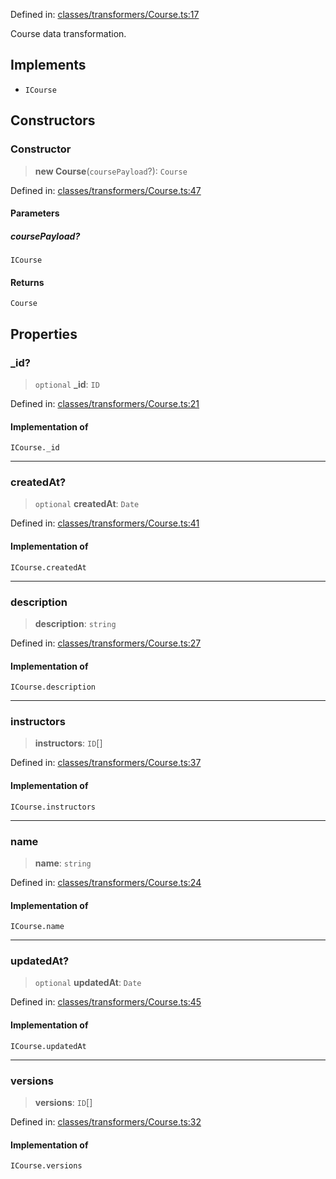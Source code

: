 Defined in: [classes/transformers/Course.ts:17](https://github.com/continuousactivelearning/cal/blob/e8382d8ddbcc1815082ca613a620a97f6d2451f9/backend/src/modules/courses/classes/transformers/Course.ts#L17)

Course data transformation.

## Implements

- `ICourse`

## Constructors

### Constructor

> **new Course**(`coursePayload`?): `Course`

Defined in: [classes/transformers/Course.ts:47](https://github.com/continuousactivelearning/cal/blob/e8382d8ddbcc1815082ca613a620a97f6d2451f9/backend/src/modules/courses/classes/transformers/Course.ts#L47)

#### Parameters

##### coursePayload?

`ICourse`

#### Returns

`Course`

## Properties

### \_id?

> `optional` **\_id**: `ID`

Defined in: [classes/transformers/Course.ts:21](https://github.com/continuousactivelearning/cal/blob/e8382d8ddbcc1815082ca613a620a97f6d2451f9/backend/src/modules/courses/classes/transformers/Course.ts#L21)

#### Implementation of

`ICourse._id`

***

### createdAt?

> `optional` **createdAt**: `Date`

Defined in: [classes/transformers/Course.ts:41](https://github.com/continuousactivelearning/cal/blob/e8382d8ddbcc1815082ca613a620a97f6d2451f9/backend/src/modules/courses/classes/transformers/Course.ts#L41)

#### Implementation of

`ICourse.createdAt`

***

### description

> **description**: `string`

Defined in: [classes/transformers/Course.ts:27](https://github.com/continuousactivelearning/cal/blob/e8382d8ddbcc1815082ca613a620a97f6d2451f9/backend/src/modules/courses/classes/transformers/Course.ts#L27)

#### Implementation of

`ICourse.description`

***

### instructors

> **instructors**: `ID`[]

Defined in: [classes/transformers/Course.ts:37](https://github.com/continuousactivelearning/cal/blob/e8382d8ddbcc1815082ca613a620a97f6d2451f9/backend/src/modules/courses/classes/transformers/Course.ts#L37)

#### Implementation of

`ICourse.instructors`

***

### name

> **name**: `string`

Defined in: [classes/transformers/Course.ts:24](https://github.com/continuousactivelearning/cal/blob/e8382d8ddbcc1815082ca613a620a97f6d2451f9/backend/src/modules/courses/classes/transformers/Course.ts#L24)

#### Implementation of

`ICourse.name`

***

### updatedAt?

> `optional` **updatedAt**: `Date`

Defined in: [classes/transformers/Course.ts:45](https://github.com/continuousactivelearning/cal/blob/e8382d8ddbcc1815082ca613a620a97f6d2451f9/backend/src/modules/courses/classes/transformers/Course.ts#L45)

#### Implementation of

`ICourse.updatedAt`

***

### versions

> **versions**: `ID`[]

Defined in: [classes/transformers/Course.ts:32](https://github.com/continuousactivelearning/cal/blob/e8382d8ddbcc1815082ca613a620a97f6d2451f9/backend/src/modules/courses/classes/transformers/Course.ts#L32)

#### Implementation of

`ICourse.versions`
